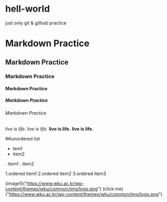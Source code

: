 # hell-world
just only git &amp; github practice

# Markdown Practice
## Markdown Practice
### Markdown Practice
#### Markdown Practice
##### Markdown Practice
###### Markdown Practice



*live is life.*  _live is life._ 
**live is life.** __live is life.__  

##unordered list
* tem1
* item2

. item1
. item2

1.ordered item1
2.ordered item2
3.ordered item3

(image1)("https://www.wku.ac.kr/wp-content/themes/wku/common/img/logo.png")
(click me)("https://www.wku.ac.kr/wp-content/themes/wku/common/img/logo.png")

